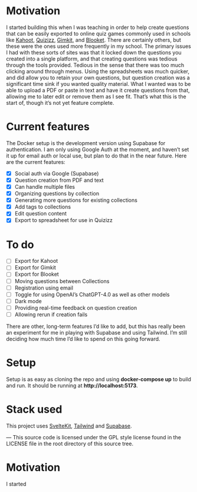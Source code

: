 # Motivation

I started building this when I was teaching in order to help create questions that can be easily exported to online quiz games commonly used in schools like [Kahoot](https://kahoot.it/), [Quizizz](https://quizizz.com/), [Gimkit](https://www.gimkit.com/), and [Blooket](https://www.blooket.com/). There are certainly others, but these were the ones used more frequently in my school.
The primary issues I had with these sorts of sites was that it locked down the questions you created into a single platform, and that creating questions was tedious through the tools provided. Tedious in the sense that there was too much clicking around through menus. Using the spreadsheets was much quicker, and did allow you to retain your own questions, but question creation was a significant time sink if you wanted quality material.
What I wanted was to be able to upload a PDF or paste in text and have it create questions from that, allowing me to later edit or remove them as I see fit. That’s what this is the start of, though it’s not yet feature complete.

# Current features

The Docker setup is the development version using Supabase for authentication. I am only using Google Auth at the moment, and haven’t set it up for email auth or local use, but plan to do that in the near future.
Here are the current features:

- [x] Social auth via Google (Supabase)
- [x] Question creation from PDF and text
- [x] Can handle multiple files
- [x] Organizing questions by collection
- [x] Generating more questions for existing collections
- [x] Add tags to collections
- [x] Edit question content
- [x] Export to spreadsheet for use in Quizizz

# To do

- [ ] Export for Kahoot
- [ ] Export for Gimkit
- [ ] Export for Blooket
- [ ] Moving questions between Collections
- [ ] Registration using email
- [ ] Toggle for using OpenAI’s ChatGPT-4.0 as well as other models
- [ ] Dark mode
- [ ] Providing real-time feedback on question creation
- [ ] Allowing rerun if creation fails

There are other, long-term features I’d like to add, but this has really been an experiment for me in playing with Supabase and using Tailwind. I’m still deciding how much time I’d like to spend on this going forward.

# Setup

Setup is as easy as cloning the repo and using **docker-compose up** to build and run. It should be running at **http://localhost:5173**.

# Stack used

This project uses [SvelteKit](https://kit.svelte.dev/), [Tailwind](https://tailwindcss.com/) and [Supabase](https://supabase.com/).

—
This source code is licensed under the GPL style license found in the
LICENSE file in the root directory of this source tree.

# Motivation

I started
